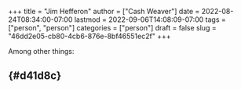 +++
title = "Jim Hefferon"
author = ["Cash Weaver"]
date = 2022-08-24T08:34:00-07:00
lastmod = 2022-09-06T14:08:09-07:00
tags = ["person", "person"]
categories = ["person"]
draft = false
slug = "46dd2e05-cb80-4cb6-876e-8bf46551ec2f"
+++

Among other things:


##  {#d41d8c}
